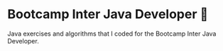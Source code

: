# Bootcamp Inter Java Developer :rocket:
Java exercises and algorithms that I coded for the Bootcamp Inter Java Developer.
